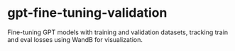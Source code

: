 # gpt-fine-tuning-validation
Fine-tuning GPT models with training and validation datasets, tracking train and eval losses using WandB for visualization.
